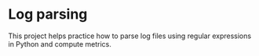 # Log parsing

This project helps practice how to parse log files using regular expressions in
Python and compute metrics.
